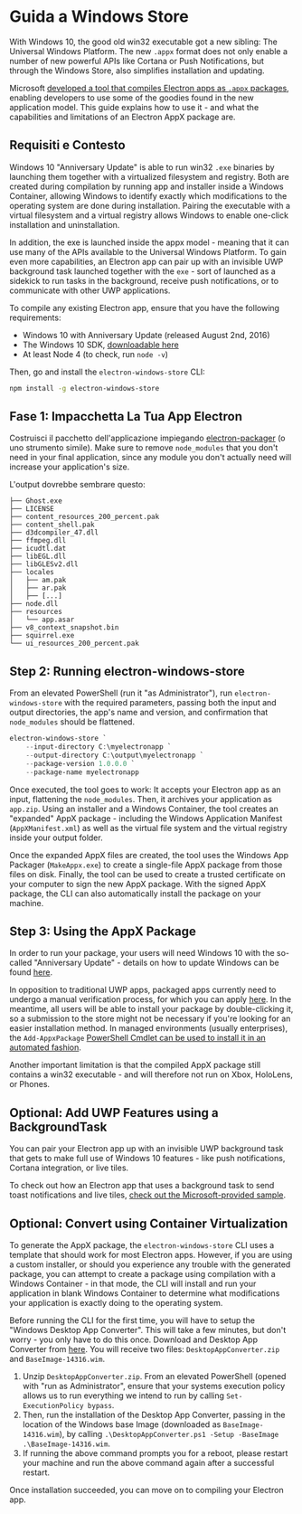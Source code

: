 # Guida a Windows Store

With Windows 10, the good old win32 executable got a new sibling: The Universal Windows Platform. The new `.appx` format does not only enable a number of new powerful APIs like Cortana or Push Notifications, but through the Windows Store, also simplifies installation and updating.

Microsoft [developed a tool that compiles Electron apps as `.appx` packages](https://github.com/catalystcode/electron-windows-store), enabling developers to use some of the goodies found in the new application model. This guide explains how to use it - and what the capabilities and limitations of an Electron AppX package are.

## Requisiti e Contesto

Windows 10 "Anniversary Update" is able to run win32 `.exe` binaries by launching them together with a virtualized filesystem and registry. Both are created during compilation by running app and installer inside a Windows Container, allowing Windows to identify exactly which modifications to the operating system are done during installation. Pairing the executable with a virtual filesystem and a virtual registry allows Windows to enable one-click installation and uninstallation.

In addition, the exe is launched inside the appx model - meaning that it can use many of the APIs available to the Universal Windows Platform. To gain even more capabilities, an Electron app can pair up with an invisible UWP background task launched together with the `exe` - sort of launched as a sidekick to run tasks in the background, receive push notifications, or to communicate with other UWP applications.

To compile any existing Electron app, ensure that you have the following requirements:

* Windows 10 with Anniversary Update (released August 2nd, 2016)
* The Windows 10 SDK, [downloadable here](https://developer.microsoft.com/en-us/windows/downloads/windows-10-sdk)
* At least Node 4 (to check, run `node -v`)

Then, go and install the `electron-windows-store` CLI:

```sh
npm install -g electron-windows-store
```

## Fase 1: Impacchetta La Tua App Electron

Costruisci il pacchetto dell'applicazione impiegando [electron-packager](https://github.com/electron/electron-packager) (o uno strumento simile). Make sure to remove `node_modules` that you don't need in your final application, since any module you don't actually need will increase your application's size.

L'output dovrebbe sembrare questo:

```plaintext
├── Ghost.exe
├── LICENSE
├── content_resources_200_percent.pak
├── content_shell.pak
├── d3dcompiler_47.dll
├── ffmpeg.dll
├── icudtl.dat
├── libEGL.dll
├── libGLESv2.dll
├── locales
│   ├── am.pak
│   ├── ar.pak
│   ├── [...]
├── node.dll
├── resources
│   └── app.asar
├── v8_context_snapshot.bin
├── squirrel.exe
└── ui_resources_200_percent.pak
```

## Step 2: Running electron-windows-store

From an elevated PowerShell (run it "as Administrator"), run `electron-windows-store` with the required parameters, passing both the input and output directories, the app's name and version, and confirmation that `node_modules` should be flattened.

```powershell
electron-windows-store `
    --input-directory C:\myelectronapp `
    --output-directory C:\output\myelectronapp `
    --package-version 1.0.0.0 `
    --package-name myelectronapp
```

Once executed, the tool goes to work: It accepts your Electron app as an input, flattening the `node_modules`. Then, it archives your application as `app.zip`. Using an installer and a Windows Container, the tool creates an "expanded" AppX package - including the Windows Application Manifest (`AppXManifest.xml`) as well as the virtual file system and the virtual registry inside your output folder.

Once the expanded AppX files are created, the tool uses the Windows App Packager (`MakeAppx.exe`) to create a single-file AppX package from those files on disk. Finally, the tool can be used to create a trusted certificate on your computer to sign the new AppX package. With the signed AppX package, the CLI can also automatically install the package on your machine.

## Step 3: Using the AppX Package

In order to run your package, your users will need Windows 10 with the so-called "Anniversary Update" - details on how to update Windows can be found [here](https://blogs.windows.com/windowsexperience/2016/08/02/how-to-get-the-windows-10-anniversary-update).

In opposition to traditional UWP apps, packaged apps currently need to undergo a manual verification process, for which you can apply [here](https://developer.microsoft.com/en-us/windows/projects/campaigns/desktop-bridge). In the meantime, all users will be able to install your package by double-clicking it, so a submission to the store might not be necessary if you're looking for an easier installation method. In managed environments (usually enterprises), the `Add-AppxPackage` [PowerShell Cmdlet can be used to install it in an automated fashion](https://technet.microsoft.com/en-us/library/hh856048.aspx).

Another important limitation is that the compiled AppX package still contains a win32 executable - and will therefore not run on Xbox, HoloLens, or Phones.

## Optional: Add UWP Features using a BackgroundTask
You can pair your Electron app up with an invisible UWP background task that gets to make full use of Windows 10 features - like push notifications, Cortana integration, or live tiles.

To check out how an Electron app that uses a background task to send toast notifications and live tiles, [check out the Microsoft-provided sample](https://github.com/felixrieseberg/electron-uwp-background).

## Optional: Convert using Container Virtualization

To generate the AppX package, the `electron-windows-store` CLI uses a template that should work for most Electron apps. However, if you are using a custom installer, or should you experience any trouble with the generated package, you can attempt to create a package using compilation with a Windows Container - in that mode, the CLI will install and run your application in blank Windows Container to determine what modifications your application is exactly doing to the operating system.

Before running the CLI for the first time, you will have to setup the "Windows Desktop App Converter". This will take a few minutes, but don't worry - you only have to do this once. Download and Desktop App Converter from [here](https://docs.microsoft.com/en-us/windows/uwp/porting/desktop-to-uwp-run-desktop-app-converter). You will receive two files: `DesktopAppConverter.zip` and `BaseImage-14316.wim`.

1. Unzip `DesktopAppConverter.zip`. From an elevated PowerShell (opened with "run as Administrator", ensure that your systems execution policy allows us to run everything we intend to run by calling `Set-ExecutionPolicy bypass`.
2. Then, run the installation of the Desktop App Converter, passing in the location of the Windows base Image (downloaded as `BaseImage-14316.wim`), by calling `.\DesktopAppConverter.ps1 -Setup -BaseImage .\BaseImage-14316.wim`.
3. If running the above command prompts you for a reboot, please restart your machine and run the above command again after a successful restart.

Once installation succeeded, you can move on to compiling your Electron app.
